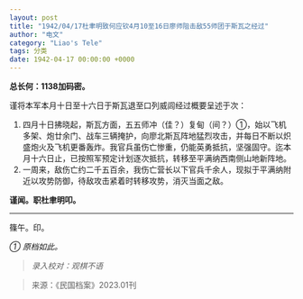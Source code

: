 ```yaml
---
layout: post
title: "1942/04/17杜聿明致何应钦4月10至16日廖师阻击敌55师团于斯瓦之经过"
author: "电文"
category: "Liao's Tele"
tags: 分类
date: 1942-04-17 00:00:00 +0000
---
```

**总长何：1138加码密。**

谨将本军本月十日至十六日于斯瓦退至口列威闾经过概要呈述于次：

1.  四月十日拂晓起，斯瓦方面，五五师冲（佳？）复甸（间？）①，始以飞机多架、炮廿余门、战车三辆掩护，向廖北斯瓦阵地猛烈攻击，并每日不断以炽盛炮火及飞机更番轰炸。我官兵虽伤亡惨重，仍能英勇抵抗，坚强固守。迄本月十六日止，已按照军预定计划逐次抵抗，转移至平满纳西南侧山地新阵地。
2.  一周来，敌伤亡约二千五百余，我伤亡营长以下官兵千余人，现拟于平满纳附近以攻势防御，待敌攻击紧着时转移攻势，消灭当面之敌。

**谨闻。职杜聿明叩。**

---
篠午。印。

*① 原档如此。*

>*录入校对：观棋不语*


> 来源：《民国档案》2023.01刊